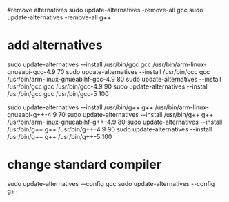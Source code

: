 
#remove alternatives
sudo update-alternatives -remove-all gcc
sudo update-alternatives -remove-all g++

# add alternatives
sudo update-alternatives --install /usr/bin/gcc gcc /usr/bin/arm-linux-gnueabi-gcc-4.9 70
sudo update-alternatives --install /usr/bin/gcc gcc /usr/bin/arm-linux-gnueabihf-gcc-4.9 80
sudo update-alternatives --install /usr/bin/gcc gcc /usr/bin/gcc-4.9 90
sudo update-alternatives --install /usr/bin/gcc gcc /usr/bin/gcc-5 100

sudo update-alternatives --install /usr/bin/g++ g++ /usr/bin/arm-linux-gnueabi-g++-4.9 70
sudo update-alternatives --install /usr/bin/g++ g++ /usr/bin/arm-linux-gnueabihf-g++-4.9 80
sudo update-alternatives --install /usr/bin/g++ g++ /usr/bin/g++-4.9 90
sudo update-alternatives --install /usr/bin/g++ g++ /usr/bin/g++-5 100


# change standard compiler
sudo update-alternatives --config gcc
sudo update-alternatives --config g++

